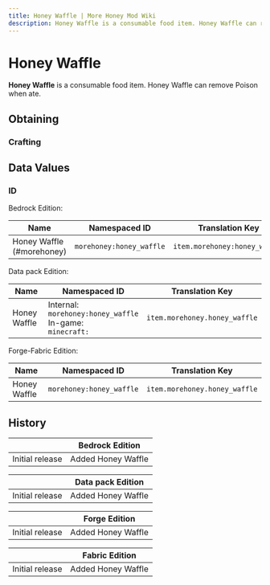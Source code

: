```yaml
---
title: Honey Waffle | More Honey Mod Wiki
description: Honey Waffle is a consumable food item. Honey Waffle can remove Poison when ate.
---
```


# Honey Waffle

**Honey Waffle** is a consumable food item. Honey Waffle can remove Poison when ate.

## Obtaining

### Crafting

<ShapedRecipe
a1="honey_bottle" b1="" c1=""
a2="morefood:waffle" b2="" c2=""
a3="" b3="" c3=""
output="morehoney:honey_waffle"/>

## Data Values

### ID

Bedrock Edition:

| Name                     | Namespaced ID           | Translation Key              |
| ------------------------ | ----------------------- | ---------------------------- |
| Honey Waffle (#morehoney) | `morehoney:honey_waffle` | `item.morehoney:honey_waffle` |

Data pack Edition:

| Name         | Namespaced ID                                                    | Translation Key              |
| ------------ | ---------------------------------------------------------------- | ---------------------------- |
| Honey Waffle | Internal:<br>`morehoney:honey_waffle`<br>In-game:<br>`minecraft:` | `item.morehoney.honey_waffle` |

Forge-Fabric Edition:

| Name         | Namespaced ID           | Translation Key              |
| ------------ | ----------------------- | ---------------------------- |
| Honey Waffle | `morehoney:honey_waffle` | `item.morehoney.honey_waffle` |

## History

|                 | Bedrock Edition    |
| --------------- | ------------------ |
| Initial release | Added Honey Waffle |

|                 | Data pack Edition  |
| --------------- | ------------------ |
| Initial release | Added Honey Waffle |

|                 | Forge Edition      |
| --------------- | ------------------ |
| Initial release | Added Honey Waffle |

|                 | Fabric Edition     |
| --------------- | ------------------ |
| Initial release | Added Honey Waffle |

